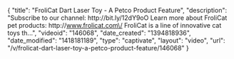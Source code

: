 {
    "title": "FroliCat Dart Laser Toy - A Petco Product Feature",
    "description": "Subscribe to our channel: http:\/\/bit.ly\/12dY9oO Learn more about FroliCat pet products: http:\/\/www.frolicat.com\/ FroliCat is a line of innovative cat toys th...",
    "videoid": "146068",
    "date_created": "1394818936",
    "date_modified": "1418181189",
    "type": "captivate",
    "layout": "video",
    "url": "\/v\/frolicat-dart-laser-toy-a-petco-product-feature\/146068"
}
